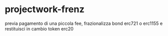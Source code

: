 # projectwork-frenz
previa pagamento di una piccola fee, frazionalizza bond erc721 o erc1155 e restituisci in cambio token erc20
